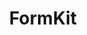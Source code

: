 ---
git: https://github.com/formkit/formkit
logohandle: formkit
sort: formkit
title: FormKit
website: https://formkit.com/
youtube: https://youtube.com/formkit
---